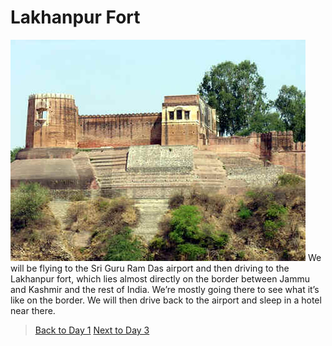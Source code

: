 # Lakhanpur Fort
![day2](../day2.png)
We will be flying to the Sri Guru Ram Das airport and then driving to the Lakhanpur fort, which lies almost directly on the border between Jammu and Kashmir and the rest of India. We’re mostly going there to see what it’s like on the border. We will then drive back to the airport and sleep in a hotel near there.

> [Back to Day 1](day1) [Next to Day 3](day3)
